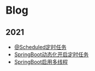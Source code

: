 # Blog

## 2021

- [@Scheduled定时任务](./2021/@Scheduled定时任务.html)
- [SpringBoot动态化开启定时任务](./2021/SpringBoot动态化开启定时任务.html)
- [SpringBoot启用多线程](./2021/SpringBoot启用多线程.html)

